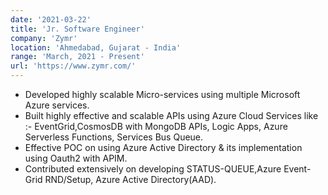 ```yaml
---
date: '2021-03-22'
title: 'Jr. Software Engineer'
company: 'Zymr'
location: 'Ahmedabad, Gujarat - India'
range: 'March, 2021 - Present'
url: 'https://www.zymr.com/'
---
```


- Developed highly scalable Micro-services using multiple Microsoft Azure services. 
- Built highly effective and scalable APIs using Azure Cloud Services like :- EventGrid,CosmosDB with MongoDB APIs, Logic Apps, Azure Serverless Functions, Services Bus Queue. 
- Effective POC on using Azure Active Directory & its implementation using Oauth2 with APIM. 
- Contributed extensively on developing STATUS-QUEUE,Azure Event-Grid RND/Setup, Azure Active Directory(AAD).  
